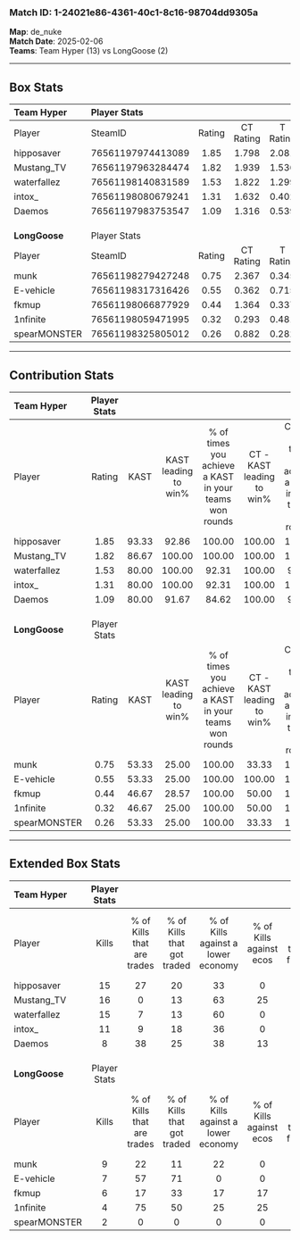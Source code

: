 ### Match ID: 1-24021e86-4361-40c1-8c16-98704dd9305a  
**Map**: de_nuke  
**Match Date**: 2025-02-06  
**Teams**: Team Hyper (13) vs LongGoose (2)  

---  

## Box Stats  

| **Team Hyper** | Player Stats      |        |           |          |       |       |       |         |        |      |     |
| :- | :- | :-: | :-: | :-: | :-: | :-: | :-: | :-: | :-: | :-: | :-: |
| Player         | SteamID           | Rating | CT Rating | T Rating | KAST  |  ADR  | Kills | Assists | Deaths | K/D  | HS% |
| hipposaver     | 76561197974413089 |  1.85  |   1.798   |  2.081   | 93.33 | 109.1 |  15   |    6    |   4    | 3.75 | 66  |
| Mustang_TV     | 76561197963284474 |  1.82  |   1.939   |  1.536   | 86.67 | 104.5 |  16   |    2    |   4    | 4.00 | 50  |
| waterfallez    | 76561198140831589 |  1.53  |   1.822   |  1.299   | 80.00 | 94.4  |  15   |    1    |   8    | 1.88 | 60  |
| intox_         | 76561198080679241 |  1.31  |   1.632   |  0.402   | 80.00 | 66.7  |  11   |    0    |   5    | 2.20 | 54  |
| Daemos         | 76561197983753547 |  1.09  |   1.316   |  0.539   | 80.00 | 64.1  |   8   |    4    |   7    | 1.14 | 37  |
|                |                   |        |           |          |       |       |       |         |        |      |     |
|                |                   |        |           |          |       |       |       |         |        |      |     |
|                |                   |        |           |          |       |       |       |         |        |      |     |
| **LongGoose**  | Player Stats      |        |           |          |       |       |       |         |        |      |     |
| Player         | SteamID           | Rating | CT Rating | T Rating | KAST  |  ADR  | Kills | Assists | Deaths | K/D  | HS% |
| munk           | 76561198279427248 |  0.75  |   2.367   |  0.345   | 53.33 | 64.4  |   9   |    0    |   12   | 0.75 | 44  |
| E-vehicle      | 76561198317316426 |  0.55  |   0.362   |  0.715   | 53.33 | 48.7  |   7   |    1    |   13   | 0.54 | 85  |
| fkmup          | 76561198066877929 |  0.44  |   1.364   |  0.337   | 46.67 | 42.6  |   6   |    2    |   13   | 0.46 | 100 |
| 1nfinite       | 76561198059471995 |  0.32  |   0.293   |  0.481   | 46.67 | 43.7  |   4   |    2    |   13   | 0.31 | 75  |
| spearMONSTER   | 76561198325805012 |  0.26  |   0.882   |  0.282   | 53.33 | 40.4  |   2   |    9    |   14   | 0.14 | 50  |
---  

## Contribution Stats  

| **Team Hyper** | Player Stats |       |                      |                                                        |                           |                                                             |                          |                                                            |
| :- | :-: | :-: | :-: | :-: | :-: | :-: | :-: | :-: |
| Player         |    Rating    | KAST  | KAST leading to win% | % of times you achieve a KAST in your teams won rounds | CT - KAST leading to win% | CT - % of times you achieve a KAST in your teams won rounds | T - KAST leading to win% | T - % of times you achieve a KAST in your teams won rounds |
| hipposaver     |     1.85     | 93.33 |        92.86         |                         100.00                         |          100.00           |                           100.00                            |          66.67           |                           100.00                           |
| Mustang_TV     |     1.82     | 86.67 |        100.00        |                         100.00                         |          100.00           |                           100.00                            |          100.00          |                           100.00                           |
| waterfallez    |     1.53     | 80.00 |        100.00        |                         92.31                          |          100.00           |                            90.91                            |          100.00          |                           100.00                           |
| intox_         |     1.31     | 80.00 |        100.00        |                         92.31                          |          100.00           |                           100.00                            |          100.00          |                           50.00                            |
| Daemos         |     1.09     | 80.00 |        91.67         |                         84.62                          |          100.00           |                            90.91                            |          50.00           |                           50.00                            |
|                |              |       |                      |                                                        |                           |                                                             |                          |                                                            |
|                |              |       |                      |                                                        |                           |                                                             |                          |                                                            |
|                |              |       |                      |                                                        |                           |                                                             |                          |                                                            |
| **LongGoose**  | Player Stats |       |                      |                                                        |                           |                                                             |                          |                                                            |
| Player         |    Rating    | KAST  | KAST leading to win% | % of times you achieve a KAST in your teams won rounds | CT - KAST leading to win% | CT - % of times you achieve a KAST in your teams won rounds | T - KAST leading to win% | T - % of times you achieve a KAST in your teams won rounds |
| munk           |     0.75     | 53.33 |        25.00         |                         100.00                         |           33.33           |                           100.00                            |          20.00           |                           100.00                           |
| E-vehicle      |     0.55     | 53.33 |        25.00         |                         100.00                         |          100.00           |                           100.00                            |          14.29           |                           100.00                           |
| fkmup          |     0.44     | 46.67 |        28.57         |                         100.00                         |           50.00           |                           100.00                            |          20.00           |                           100.00                           |
| 1nfinite       |     0.32     | 46.67 |        25.00         |                         100.00                         |           50.00           |                           100.00                            |          16.67           |                           100.00                           |
| spearMONSTER   |     0.26     | 53.33 |        25.00         |                         100.00                         |           33.33           |                           100.00                            |          20.00           |                           100.00                           |
---  

## Extended Box Stats  

| **Team Hyper** | Player Stats |                            |                            |                                    |                         |                              |                                 |        |                             |                                     |                          |                               |                            |
| :- | :-: | :-: | :-: | :-: | :-: | :-: | :-: | :-: | :-: | :-: | :-: | :-: | :-: |
| Player         |    Kills     | % of Kills that are trades | % of Kills that got traded | % of Kills against a lower economy | % of Kills against ecos | % of Kills that are flawless | % of Kills that are close duels | Deaths | % of Deaths that get traded | % of Deaths against a lower economy | % of Deaths against ecos | % of Deaths that are flawless | % of Deaths that are close |
| hipposaver     |      15      |             27             |             20             |                 33                 |            0            |              53              |                0                |   4    |              0              |                 50                  |            0             |              75               |             0              |
| Mustang_TV     |      16      |             0              |             13             |                 63                 |           25            |              81              |                0                |   4    |             25              |                 75                  |            0             |              25               |             0              |
| waterfallez    |      15      |             7              |             13             |                 60                 |            0            |              60              |               13                |   8    |             63              |                 25                  |            0             |              75               |             0              |
| intox_         |      11      |             9              |             18             |                 36                 |            0            |              82              |                0                |   5    |             40              |                 40                  |            0             |              60               |             0              |
| Daemos         |      8       |             38             |             25             |                 38                 |           13            |              75              |               13                |   7    |             29              |                 43                  |            0             |              71               |             0              |
|                |              |                            |                            |                                    |                         |                              |                                 |        |                             |                                     |                          |                               |                            |
|                |              |                            |                            |                                    |                         |                              |                                 |        |                             |                                     |                          |                               |                            |
|                |              |                            |                            |                                    |                         |                              |                                 |        |                             |                                     |                          |                               |                            |
| **LongGoose**  | Player Stats |                            |                            |                                    |                         |                              |                                 |        |                             |                                     |                          |                               |                            |
| Player         |    Kills     | % of Kills that are trades | % of Kills that got traded | % of Kills against a lower economy | % of Kills against ecos | % of Kills that are flawless | % of Kills that are close duels | Deaths | % of Deaths that get traded | % of Deaths against a lower economy | % of Deaths against ecos | % of Deaths that are flawless | % of Deaths that are close |
| munk           |      9       |             22             |             11             |                 22                 |            0            |              78              |                0                |   12   |              0              |                 17                  |            8             |              83               |             8              |
| E-vehicle      |      7       |             57             |             71             |                 0                  |            0            |              43              |                0                |   13   |             15              |                 15                  |            8             |              77               |             0              |
| fkmup          |      6       |             17             |             33             |                 17                 |           17            |              50              |                0                |   13   |             23              |                 15                  |            8             |              62               |             0              |
| 1nfinite       |      4       |             75             |             50             |                 25                 |           25            |             100              |                0                |   13   |             15              |                 15                  |            8             |              54               |             8              |
| spearMONSTER   |      2       |             0              |             0              |                 0                  |            0            |              50              |                0                |   14   |             29              |                 14                  |            7             |              71               |             7              |
